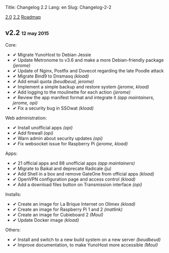 Title: Changelog 2.2
Lang: en
Slug: Changelog-2-2

<a class="btn btn-lg btn-default" href="/changelog_2_0_en">2.0</a> <a class="btn btn-lg btn-default" href="/changelog_2_2_en">2.2</a> <a class="btn btn-lg btn-default" href="/roadmap_en">Roadmap</a>

## v2.2 <small><small>12 may 2015</small></small>
Core:
* ✔ Migrate YunoHost to Debian Jessie
* ✔ Update Metronome to v3.6 and make a more Debian-friendly package *(jerome)*
* ✔ Update of Nginx, Postfix and Dovecot regarding the late Poodle attack
* ✔ Migrate Bind9 to Dnsmasq *(kload)*
* ✔ Add email quota *(beudbeud, jerome)*
* ✔ Implement a simple backup and restore system *(jerome, kload)*
* ✔ Add logging to the moulinette for each action *(jerome)*
* ✔ Review the app manifest format and integrate it *(app maintainers, jerome, opi)*
* ✔ Fix a security bug in SSOwat *(kload)*

Web administration:
* ✔ Install unofficial apps *(opi)*
* ✔ Add firewall *(opi)*
* ✔ Warn admin about security updates *(opi)*
* ✔ Fix websocket issue for Raspberry Pi *(jerome, kload)*

Apps:
* ✔ 21 official apps and 88 unofficial apps *(app maintainers)*
* ✔ Migrate to Baikal and deprecate Radicale *(ju)*
* ✔ Add Shell in a box and remove GateOne from official apps *(kload)*
* ✔ OpenVPN configuration page and access control *(kload)*
* ✔ Add a download files button on Transmission interface *(opi)*

Installs:
* ✔ Create an image for La Brique Internet on Olimex *(kload)*
* ✔ Create an image for Raspberry Pi 1 and 2 *(matlink)*
* ✔ Create an image for Cubieboard 2 *(Moul)*
* ✔ Update Docker image *(kload)*

Others:
* ✔ Install and switch to a new build system on a new server *(beudbeud)*
* ✔ Improve documentation, to make YunoHost more accessible *(Moul)*
